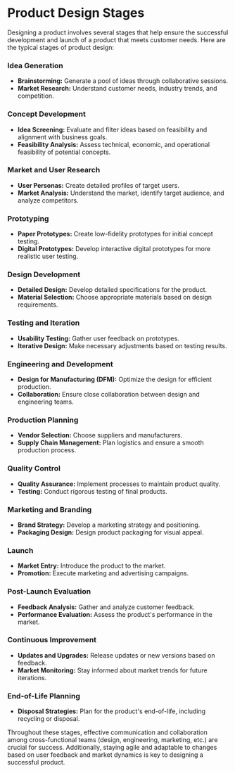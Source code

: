 # Product Design Stages

Designing a product involves several stages that help ensure the successful development and launch of a product that meets customer needs. Here are the typical stages of product design:

### Idea Generation

- **Brainstorming:** Generate a pool of ideas through collaborative sessions.
- **Market Research:** Understand customer needs, industry trends, and competition.

### Concept Development

- **Idea Screening:** Evaluate and filter ideas based on feasibility and alignment with business goals.
- **Feasibility Analysis:** Assess technical, economic, and operational feasibility of potential concepts.

### Market and User Research

- **User Personas:** Create detailed profiles of target users.
- **Market Analysis:** Understand the market, identify target audience, and analyze competitors.

### Prototyping

- **Paper Prototypes:** Create low-fidelity prototypes for initial concept testing.
- **Digital Prototypes:** Develop interactive digital prototypes for more realistic user testing.

### Design Development

- **Detailed Design:** Develop detailed specifications for the product.
- **Material Selection:** Choose appropriate materials based on design requirements.

### Testing and Iteration

- **Usability Testing:** Gather user feedback on prototypes.
- **Iterative Design:** Make necessary adjustments based on testing results.

### Engineering and Development

- **Design for Manufacturing (DFM):** Optimize the design for efficient production.
- **Collaboration:** Ensure close collaboration between design and engineering teams.

### Production Planning

- **Vendor Selection:** Choose suppliers and manufacturers.
- **Supply Chain Management:** Plan logistics and ensure a smooth production process.

### Quality Control

- **Quality Assurance:** Implement processes to maintain product quality.
- **Testing:** Conduct rigorous testing of final products.

### Marketing and Branding

- **Brand Strategy:** Develop a marketing strategy and positioning.
- **Packaging Design:** Design product packaging for visual appeal.

### Launch

- **Market Entry:** Introduce the product to the market.
- **Promotion:** Execute marketing and advertising campaigns.

### Post-Launch Evaluation

- **Feedback Analysis:** Gather and analyze customer feedback.
- **Performance Evaluation:** Assess the product's performance in the market.

### Continuous Improvement

- **Updates and Upgrades:** Release updates or new versions based on feedback.
- **Market Monitoring:** Stay informed about market trends for future iterations.

### End-of-Life Planning

- **Disposal Strategies:** Plan for the product's end-of-life, including recycling or disposal.

Throughout these stages, effective communication and collaboration among cross-functional teams (design, engineering, marketing, etc.) are crucial for success. Additionally, staying agile and adaptable to changes based on user feedback and market dynamics is key to designing a successful product.
